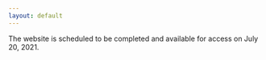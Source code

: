 ```yaml
---
layout: default
---
```


The website is scheduled to be completed and available for access on July 20, 2021.


